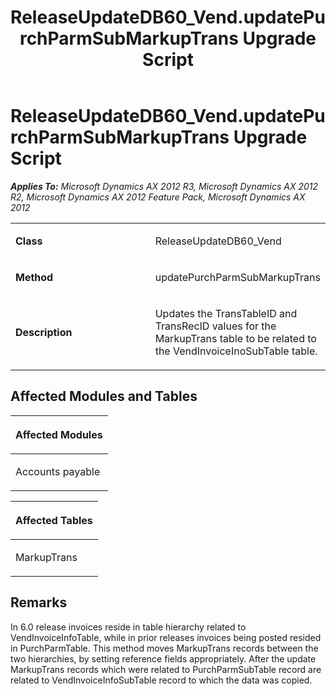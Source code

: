 ﻿---
title: ReleaseUpdateDB60_Vend.updatePurchParmSubMarkupTrans Upgrade Script
TOCTitle: ReleaseUpdateDB60_Vend.updatePurchParmSubMarkupTrans Upgrade Script
ms:assetid: b60d1e86-0494-1fa1-2a9e-2d437828bf92
ms:mtpsurl: https://msdn.microsoft.com/en-us/library/JJ737010(v=AX.60)
ms:contentKeyID: 49710691
ms.date: 05/18/2015
mtps_version: v=AX.60
---

# ReleaseUpdateDB60\_Vend.updatePurchParmSubMarkupTrans Upgrade Script 


_**Applies To:** Microsoft Dynamics AX 2012 R3, Microsoft Dynamics AX 2012 R2, Microsoft Dynamics AX 2012 Feature Pack, Microsoft Dynamics AX 2012_

<table>
<colgroup>
<col style="width: 50%" />
<col style="width: 50%" />
</colgroup>
<tbody>
<tr class="odd">
<td><p><strong>Class</strong></p></td>
<td><p>ReleaseUpdateDB60_Vend</p></td>
</tr>
<tr class="even">
<td><p><strong>Method</strong></p></td>
<td><p>updatePurchParmSubMarkupTrans</p></td>
</tr>
<tr class="odd">
<td><p><strong>Description</strong></p></td>
<td><p>Updates the TransTableID and TransRecID values for the MarkupTrans table to be related to the VendInvoiceInoSubTable table.</p></td>
</tr>
</tbody>
</table>


## Affected Modules and Tables

<table>
<colgroup>
<col style="width: 100%" />
</colgroup>
<thead>
<tr class="header">
<th><p>Affected Modules</p></th>
</tr>
</thead>
<tbody>
<tr class="odd">
<td><p>Accounts payable</p></td>
</tr>
</tbody>
</table>


<table>
<colgroup>
<col style="width: 100%" />
</colgroup>
<thead>
<tr class="header">
<th><p>Affected Tables</p></th>
</tr>
</thead>
<tbody>
<tr class="odd">
<td><p>MarkupTrans</p></td>
</tr>
</tbody>
</table>


## Remarks

In 6.0 release invoices reside in table hierarchy related to VendInvoiceInfoTable, while in prior releases invoices being posted resided in PurchParmTable. This method moves MarkupTrans records between the two hierarchies, by setting reference fields appropriately. After the update MarkupTrans records which were related to PurchParmSubTable record are related to VendInvoiceInfoSubTable record to which the data was copied.

  


